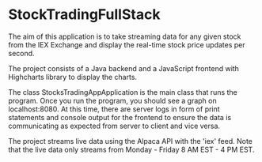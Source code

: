 # StockTradingFullStack

The aim of this application is to take streaming data for any given stock from the IEX Exchange and display the real-time stock price updates per second.

The project consists of a Java backend and a JavaScript frontend with Highcharts library to display the charts.

The class StocksTradingAppApplication is the main class that runs the program. Once you run the program, you should see a graph on localhost:8080.
At this time, there are server logs in form of print statements and console output for the frontend to ensure the data is communicating as expected from server to client 
and vice versa. 

The project streams live data using the Alpaca API with the 'iex' feed. Note that the live data only streams from Monday - Friday 8 AM EST - 4 PM EST. 
